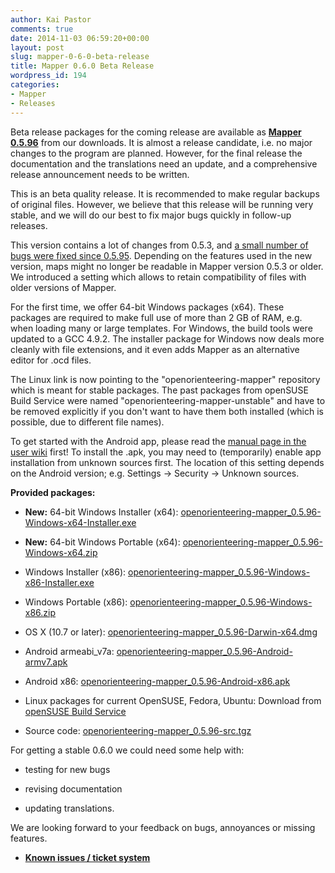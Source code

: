```yaml
---
author: Kai Pastor
comments: true
date: 2014-11-03 06:59:20+00:00
layout: post
slug: mapper-0-6-0-beta-release
title: Mapper 0.6.0 Beta Release
wordpress_id: 194
categories:
- Mapper
- Releases
---
```


Beta release packages for the coming release are available as [**Mapper 0.5.96**](https://sourceforge.net/projects/oorienteering/files/Mapper/0.5.96/) from our downloads. It is almost a release candidate, i.e. no major changes to the program are planned. However, for the final release the documentation and the translations need an update, and a comprehensive release announcement needs to be written.

This is an beta quality release. It is recommended to make regular backups of original files. However, we believe that this release will be running very stable, and we will do our best to fix major bugs quickly in follow-up releases.

This version contains a lot of changes from 0.5.3, and [a small number of bugs were fixed since 0.5.95](https://github.com/OpenOrienteering/mapper/issues?q=label%3Aknown_issues_0.5.95). Depending on the features used in the new version, maps might no longer be readable in Mapper version 0.5.3 or older. We introduced a setting which allows to retain compatibility of files with older versions of Mapper.

For the first time, we offer 64-bit Windows packages (x64). These packages are required to make full use of more than 2 GB of RAM, e.g. when loading many or large templates. For Windows, the build tools were updated to a GCC 4.9.2. The installer package for Windows now deals more cleanly with file extensions, and it even adds Mapper as an alternative editor for .ocd files.

The Linux link is now pointing to the "openorienteering-mapper" repository which is meant for stable packages. The past packages from openSUSE Build Service were named "openorienteering-mapper-unstable" and have to be removed explicitly if you don't want to have them both installed (which is possible, due to different file names).

To get started with the Android app, please read the [manual page in the user wiki](https://sourceforge.net/p/oorienteering/wiki/Android%20Manual/) first! To install the .apk, you may need to (temporarily) enable app installation from unknown sources first. The location of this setting depends on the Android version; e.g. Settings -> Security -> Unknown sources.

**Provided packages:**



	
  * **New:** 64-bit Windows Installer (x64): [openorienteering-mapper_0.5.96-Windows-x64-Installer.exe](http://sourceforge.net/projects/oorienteering/files/Mapper/0.5.96/openorienteering-mapper_0.5.96-Windows-x64-Installer.exe)

	
  * **New:** 64-bit Windows Portable (x64): [openorienteering-mapper_0.5.96-Windows-x64.zip](http://sourceforge.net/projects/oorienteering/files/Mapper/0.5.96/openorienteering-mapper_0.5.96-Windows-x64.zip)

	
  * Windows Installer (x86): [openorienteering-mapper_0.5.96-Windows-x86-Installer.exe](http://sourceforge.net/projects/oorienteering/files/Mapper/0.5.96/openorienteering-mapper_0.5.96-Windows-x86-Installer.exe)

	
  * Windows Portable (x86): [openorienteering-mapper_0.5.96-Windows-x86.zip](http://sourceforge.net/projects/oorienteering/files/Mapper/0.5.96/openorienteering-mapper_0.5.96-Windows-x86.zip)

	
  * OS X (10.7 or later): [openorienteering-mapper_0.5.96-Darwin-x64.dmg](http://sourceforge.net/projects/oorienteering/files/Mapper/0.5.96/openorienteering-mapper_0.5.96-Darwin-x64.dmg)

	
  * Android armeabi_v7a: [openorienteering-mapper_0.5.96-Android-armv7.apk](http://sourceforge.net/projects/oorienteering/files/Mapper/0.5.96/openorienteering-mapper_0.5.96-Android-armv7.apk)

	
  * Android x86: [openorienteering-mapper_0.5.96-Android-x86.apk](http://sourceforge.net/projects/oorienteering/files/Mapper/0.5.96/openorienteering-mapper_0.5.96-Android-x86.apk)

	
  * Linux packages for current OpenSUSE, Fedora, Ubuntu:
Download from [openSUSE Build Service](http://software.opensuse.org/download.html?project=home%3Adg0yt&package=openorienteering-mapper)

	
  * Source code: [openorienteering-mapper_0.5.96-src.tgz](http://sourceforge.net/projects/oorienteering/files/Mapper/Source/openorienteering-mapper_0.5.96-src.tgz)


For getting a stable 0.6.0 we could need some help with:

	
  * testing for new bugs

	
  * revising documentation

	
  * updating translations.


We are looking forward to your feedback on bugs, annoyances or missing features.

	
  * **[Known issues / ticket system](https://github.com/OpenOrienteering/mapper/issues?q=label%3Aknown_issues_0.5.96)**


